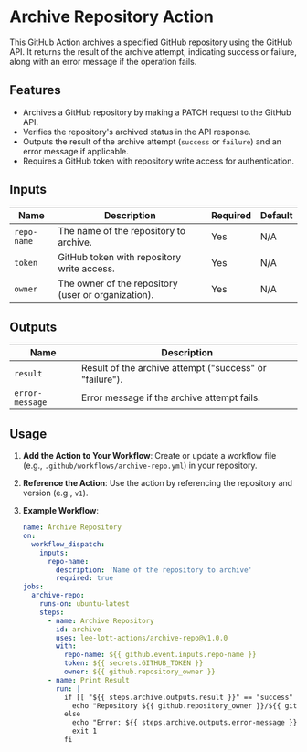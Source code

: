 # Archive Repository Action

This GitHub Action archives a specified GitHub repository using the GitHub API. It returns the result of the archive attempt, indicating success or failure, along with an error message if the operation fails.

## Features
- Archives a GitHub repository by making a PATCH request to the GitHub API.
- Verifies the repository's archived status in the API response.
- Outputs the result of the archive attempt (`success` or `failure`) and an error message if applicable.
- Requires a GitHub token with repository write access for authentication.

## Inputs
| Name        | Description                                              | Required | Default |
|-------------|----------------------------------------------------------|----------|---------|
| `repo-name` | The name of the repository to archive.                  | Yes      | N/A     |
| `token`     | GitHub token with repository write access.              | Yes      | N/A     |
| `owner`     | The owner of the repository (user or organization).     | Yes      | N/A     |

## Outputs
| Name           | Description                                           |
|----------------|-------------------------------------------------------|
| `result`       | Result of the archive attempt ("success" or "failure"). |
| `error-message`| Error message if the archive attempt fails.           |

## Usage
1. **Add the Action to Your Workflow**:
   Create or update a workflow file (e.g., `.github/workflows/archive-repo.yml`) in your repository.

2. **Reference the Action**:
   Use the action by referencing the repository and version (e.g., `v1`).

3. **Example Workflow**:
   ```yaml
   name: Archive Repository
   on:
     workflow_dispatch:
       inputs:
         repo-name:
           description: 'Name of the repository to archive'
           required: true
   jobs:
     archive-repo:
       runs-on: ubuntu-latest
       steps:
         - name: Archive Repository
           id: archive
           uses: lee-lott-actions/archive-repo@v1.0.0
           with:
             repo-name: ${{ github.event.inputs.repo-name }}
             token: ${{ secrets.GITHUB_TOKEN }}
             owner: ${{ github.repository_owner }}
         - name: Print Result
           run: |
             if [[ "${{ steps.archive.outputs.result }}" == "success" ]]; then
               echo "Repository ${{ github.repository_owner }}/${{ github.event.inputs.repo-name }} successfully archived."
             else
               echo "Error: ${{ steps.archive.outputs.error-message }}"
               exit 1
             fi
